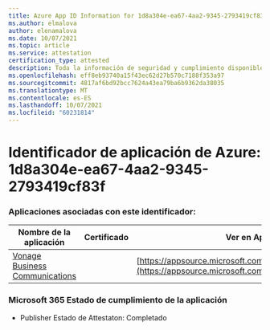 ```yaml
---
title: Azure App ID Information for 1d8a304e-ea67-4aa2-9345-2793419cf83f
ms.author: elmalova
author: elenamalova
ms.date: 10/07/2021
ms.topic: article
ms.service: attestation
certification_type: attested
description: Toda la información de seguridad y cumplimiento disponible para 1d8a304e-ea67-4aa2-9345-2793419cf83f.
ms.openlocfilehash: eff8eb93740a15f43ec62d27b570c7188f353a97
ms.sourcegitcommit: 4817af6bd92bcc7624a43ea79ba6b9362da38035
ms.translationtype: MT
ms.contentlocale: es-ES
ms.lasthandoff: 10/07/2021
ms.locfileid: "60231814"
---
```

# <a name="azure-app-id-1d8a304e-ea67-4aa2-9345-2793419cf83f"></a>Identificador de aplicación de Azure: 1d8a304e-ea67-4aa2-9345-2793419cf83f


### <a name="apps-associated-with-this-id"></a>Aplicaciones asociadas con este identificador:
| **Nombre de la aplicación** | **Certificado** | **Ver en AppSource** |
|--------------|---------------|-----------------------|
| [Vonage Business Communications](https://docs.microsoft.com/microsoft-365-app-certification/forward/WA200002988) |  | [https://appsource.microsoft.com/product/office/WA200002988](https://appsource.microsoft.com/product/office/WA200002988) |

### <a name="microsoft-365-app-compliance-status"></a>Microsoft 365 Estado de cumplimiento de la aplicación
- Publisher Estado de Attestaton: Completado
